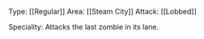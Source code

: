 Type: [[Regular]]
Area: [[Steam City]]
Attack: [[Lobbed]]

Speciality: Attacks the last zombie in its lane.